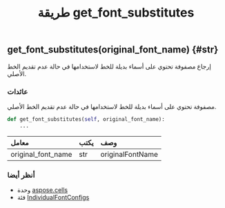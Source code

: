 ﻿---
title: طريقة get_font_substitutes
second_title: Aspose.Cells for Python via .NET API المراجع
description:
type: docs
weight: 30
url: /ar/python-net/aspose.cells/individualfontconfigs/get_font_substitutes/
is_root: false
---
##  get_font_substitutes(original_font_name) {#str}
إرجاع مصفوفة تحتوي على أسماء بديلة للخط لاستخدامها في حالة عدم تقديم الخط الأصلي.


###  عائدات

مصفوفة تحتوي على أسماء بديلة للخط لاستخدامها في حالة عدم تقديم الخط الأصلي.


```python
def get_font_substitutes(self, original_font_name):
    ...
```


| معامل| يكتب| وصف|
| :- | :- | :- |
| original_font_name | str | originalFontName|



###  أنظر أيضا
* وحدة [aspose.cells](../../)
* فئة [IndividualFontConfigs](/cells/ar/python-net/aspose.cells/individualfontconfigs)
